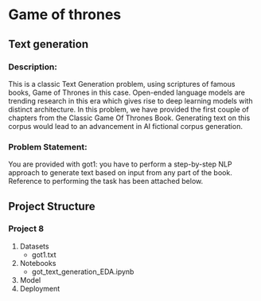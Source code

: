 # Game of thrones
## Text generation

### Description:
 This is a classic Text Generation problem, using scriptures of famous books, Game of Thrones in this case. Open-ended language models are trending research in this era which gives rise to deep learning models with distinct architecture. In this problem, we have provided the first couple of chapters from the Classic Game Of Thrones Book. Generating text on this corpus would lead to an advancement in AI fictional corpus generation.

### Problem Statement:
 You are provided with got1: you have to perform a step-by-step NLP approach to generate text based on input from any part of the book. Reference to performing the task has been attached below. 

## Project Structure
### Project 8
1. Datasets
    - got1.txt
2. Notebooks
    - got_text_generation_EDA.ipynb
3. Model
4. Deployment
<br>

